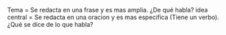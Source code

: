 Tema = Se redacta en una frase y es mas amplia. ¿De qué habla?
idea central = Se redacta en una oracion y es mas especifica (Tiene un verbo). ¿Qué se dice de lo que habla?
